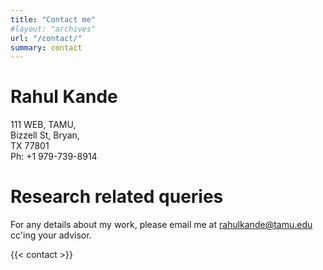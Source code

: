 ```yaml
---
title: "Contact me"
#layout: "archives"
url: "/contact/"
summary: contact
---
```



# Rahul Kande
111 WEB, TAMU,   
Bizzell St, Bryan,    
TX 77801   
Ph: +1 979-739-8914
   



    


# Research related queries 
For any details about my work, please email me at [rahulkande@tamu.edu](mailto:rahulkande@tamu.edu) cc'ing your advisor.



{{< contact >}}